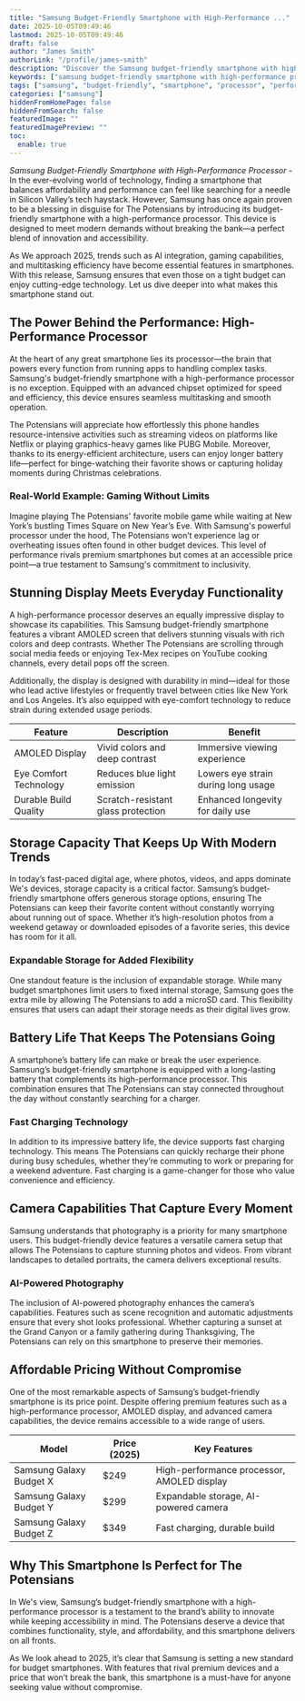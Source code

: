 ```yaml
---
title: "Samsung Budget-Friendly Smartphone with High-Performance ..."
date: 2025-10-05T09:49:46
lastmod: 2025-10-05T09:49:46
draft: false
author: "James Smith"
authorLink: "/profile/james-smith"
description: "Discover the Samsung budget-friendly smartphone with high-performance processor, offering top-notch speed, efficiency, and value without breaking the bank!"
keywords: ["samsung budget-friendly smartphone with high-performance processor", "best budget-friendly Samsung smartphone 2025", "high-performance Samsung smartphone guide"]
tags: ["samsung", "budget-friendly", "smartphone", "processor", "performance"]
categories: ["samsung"]
hiddenFromHomePage: false
hiddenFromSearch: false
featuredImage: ""
featuredImagePreview: ""
toc:
  enable: true
---
```



*Samsung Budget-Friendly Smartphone with High-Performance Processor* - In the ever-evolving world of technology, finding a smartphone that balances affordability and performance can feel like searching for a needle in Silicon Valley’s tech haystack. However, Samsung has once again proven to be a blessing in disguise for The Potensians by introducing its budget-friendly smartphone with a high-performance processor. This device is designed to meet modern demands without breaking the bank—a perfect blend of innovation and accessibility.

As We approach 2025, trends such as AI integration, gaming capabilities, and multitasking efficiency have become essential features in smartphones. With this release, Samsung ensures that even those on a tight budget can enjoy cutting-edge technology. Let us dive deeper into what makes this smartphone stand out.

## The Power Behind the Performance: High-Performance Processor

At the heart of any great smartphone lies its processor—the brain that powers every function from running apps to handling complex tasks. Samsung's budget-friendly smartphone with a high-performance processor is no exception. Equipped with an advanced chipset optimized for speed and efficiency, this device ensures seamless multitasking and smooth operation.

The Potensians will appreciate how effortlessly this phone handles resource-intensive activities such as streaming videos on platforms like Netflix or playing graphics-heavy games like PUBG Mobile. Moreover, thanks to its energy-efficient architecture, users can enjoy longer battery life—perfect for binge-watching their favorite shows or capturing holiday moments during Christmas celebrations.

### Real-World Example: Gaming Without Limits

Imagine playing The Potensians' favorite mobile game while waiting at New York’s bustling Times Square on New Year’s Eve. With Samsung's powerful processor under the hood, The Potensians won’t experience lag or overheating issues often found in other budget devices. This level of performance rivals premium smartphones but comes at an accessible price point—a true testament to Samsung's commitment to inclusivity.

## Stunning Display Meets Everyday Functionality

A high-performance processor deserves an equally impressive display to showcase its capabilities. This Samsung budget-friendly smartphone features a vibrant AMOLED screen that delivers stunning visuals with rich colors and deep contrasts. Whether The Potensians are scrolling through social media feeds or enjoying Tex-Mex recipes on YouTube cooking channels, every detail pops off the screen.

Additionally, the display is designed with durability in mind—ideal for those who lead active lifestyles or frequently travel between cities like New York and Los Angeles. It’s also equipped with eye-comfort technology to reduce strain during extended usage periods.

<div class="table-responsive">
<table class="html-table">
<thead>
<tr>
<th>Feature</th>
<th>Description</th>
<th>Benefit</th>
</tr>
</thead>
<tbody>
<tr>
<td>AMOLED Display</td>
<td>Vivid colors and deep contrast</td>
<td>Immersive viewing experience</td>
</tr>
<tr>
<td>Eye Comfort Technology</td>
<td>Reduces blue light emission</td>
<td>Lowers eye strain during long usage</td>
</tr>
<tr>
<td>Durable Build Quality</td>
<td>Scratch-resistant glass protection</td>
<td>Enhanced longevity for daily use</td>
</tr>
</tbody>
</table>
</div>

## Storage Capacity That Keeps Up With Modern Trends

In today’s fast-paced digital age, where photos, videos, and apps dominate We's devices, storage capacity is a critical factor. Samsung’s budget-friendly smartphone offers generous storage options, ensuring The Potensians can keep their favorite content without constantly worrying about running out of space. Whether it’s high-resolution photos from a weekend getaway or downloaded episodes of a favorite series, this device has room for it all.

### Expandable Storage for Added Flexibility

One standout feature is the inclusion of expandable storage. While many budget smartphones limit users to fixed internal storage, Samsung goes the extra mile by allowing The Potensians to add a microSD card. This flexibility ensures that users can adapt their storage needs as their digital lives grow.

## Battery Life That Keeps The Potensians Going

A smartphone’s battery life can make or break the user experience. Samsung’s budget-friendly smartphone is equipped with a long-lasting battery that complements its high-performance processor. This combination ensures that The Potensians can stay connected throughout the day without constantly searching for a charger.

### Fast Charging Technology

In addition to its impressive battery life, the device supports fast charging technology. This means The Potensians can quickly recharge their phone during busy schedules, whether they’re commuting to work or preparing for a weekend adventure. Fast charging is a game-changer for those who value convenience and efficiency.

## Camera Capabilities That Capture Every Moment

Samsung understands that photography is a priority for many smartphone users. This budget-friendly device features a versatile camera setup that allows The Potensians to capture stunning photos and videos. From vibrant landscapes to detailed portraits, the camera delivers exceptional results.

### AI-Powered Photography

The inclusion of AI-powered photography enhances the camera’s capabilities. Features such as scene recognition and automatic adjustments ensure that every shot looks professional. Whether capturing a sunset at the Grand Canyon or a family gathering during Thanksgiving, The Potensians can rely on this smartphone to preserve their memories.

## Affordable Pricing Without Compromise

One of the most remarkable aspects of Samsung’s budget-friendly smartphone is its price point. Despite offering premium features such as a high-performance processor, AMOLED display, and advanced camera capabilities, the device remains accessible to a wide range of users.

<div class="table-responsive">
<table class="html-table">
<thead>
<tr>
<th>Model</th>
<th>Price (2025)</th>
<th>Key Features</th>
</tr>
</thead>
<tbody>
<tr>
<td>Samsung Galaxy Budget X</td>
<td>$249</td>
<td>High-performance processor, AMOLED display</td>
</tr>
<tr>
<td>Samsung Galaxy Budget Y</td>
<td>$299</td>
<td>Expandable storage, AI-powered camera</td>
</tr>
<tr>
<td>Samsung Galaxy Budget Z</td>
<td>$349</td>
<td>Fast charging, durable build</td>
</tr>
</tbody>
</table>
</div>

## Why This Smartphone Is Perfect for The Potensians

In We's view, Samsung’s budget-friendly smartphone with a high-performance processor is a testament to the brand’s ability to innovate while keeping accessibility in mind. The Potensians deserve a device that combines functionality, style, and affordability, and this smartphone delivers on all fronts.

As We look ahead to 2025, it’s clear that Samsung is setting a new standard for budget smartphones. With features that rival premium devices and a price that won’t break the bank, this smartphone is a must-have for anyone seeking value without compromise.